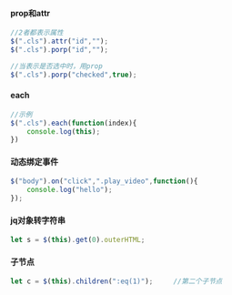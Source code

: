 

#### prop和attr

```js
//2者都表示属性
$(".cls").attr("id","");
$(".cls").porp("id","");

//当表示是否选中时，用prop
$(".cls").porp("checked",true);
```

#### each

```js
//示例
$(".cls").each(function(index){
    console.log(this);
})
```

#### 动态绑定事件

```js
$("body").on("click",".play_video",function(){
	console.log("hello");
});
```

#### jq对象转字符串

```js
let s = $(this).get(0).outerHTML;
```

#### 子节点

```js
let c = $(this).children(":eq(1)");		//第二个子节点
```

